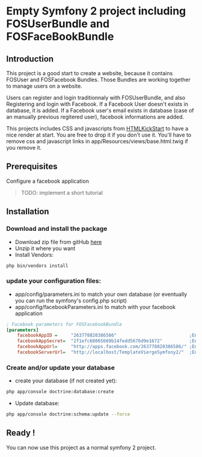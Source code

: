 Empty Symfony 2 project including FOSUserBundle and FOSFaceBookBundle
=====================================================================

## Introduction
This project is a good start to create a website, because it contains FOSUser and FOSFacebook Bundles.
Those Bundles are working together to manage users on a website.

Users can register and login traditionnaly with FOSUserBundle, and also Registering and login with Facebook.
If a Facebook User doesn't exists in database, it is added.
If a Facebook user's email exists in database (case of an manually previous regitered user), facebook informations are added.

This projects includes CSS and javascripts from [HTMLKickStart](http://www.99lime.com/) to have a nice render at start.
You are free to drop it if you don't use it.
You'll have to remove css and javascript links in app/Resources/views/base.html.twig if you remove it.

## Prerequisites
Configure a facebook application
> TODO: implement a short tutorial

## Installation
### Download and install the package
* Download zip file from gitHub [here](https://github.com/djepo/TemplateViergeSymfony2/zipball/master)
* Unzip it where you want
* Install Vendors:

```bash
php bin/vendors install
```

### update your configuration files:
* app/config/parameters.ini to match your own database (or eventually you can run the symfony's config.php script)
* app/config/facebookParameters.ini to match with your facebook application

```ini
; Facebook parameters for FOSFacebookBundle
[parameters]
    facebookAppID =     "263778820386586"                           ;Enter your facebook App Id here
    facebookAppSecret=  "2f1efc68065669b14fedd5676d9e1672"          ;Enter your facebook App secret here
    facebookAppUrl=     "http://apps.facebook.com/263778820386586/" ;Enter your facebook App url here
    facebookServerUrl=  "http://localhost/TemplateViergeSymfony2/"  ;Enter your facebook server url here, as configured in your facebook app
```

### Create and/or update your database
* create your database (if not created yet):

```bash
php app/console doctrine:database:create
```

* Update database:

```bash
php app/console doctrine:schema:update --force
```

## Ready !
You can now use this project as a normal symfony 2 project.